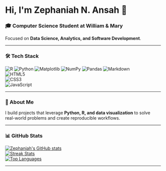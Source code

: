 # Hi, I'm Zephaniah N. Ansah 👋

### 🎓 Computer Science Student at William & Mary  
Focused on **Data Science, Analytics, and Software Development**.

---

### 🛠 Tech Stack

![R](https://img.shields.io/badge/R-%23276DC3.svg?style=flat&logo=r&logoColor=white) 
![Python](https://img.shields.io/badge/Python-3670A0?style=flat&logo=python&logoColor=ffdd54) 
![Matplotlib](https://img.shields.io/badge/Matplotlib-%23ffffff.svg?style=flat&logo=Matplotlib&logoColor=black) 
![NumPy](https://img.shields.io/badge/NumPy-%23013243.svg?style=flat&logo=numpy&logoColor=white) 
![Pandas](https://img.shields.io/badge/Pandas-%23150458.svg?style=flat&logo=pandas&logoColor=white) 
![Markdown](https://img.shields.io/badge/Markdown-%23000000.svg?style=flat&logo=markdown&logoColor=white)  
![HTML5](https://img.shields.io/badge/HTML5-%23E34F26.svg?style=flat&logo=html5&logoColor=white)  
![CSS3](https://img.shields.io/badge/CSS3-%231572B6.svg?style=flat&logo=css3&logoColor=white)  
![JavaScript](https://img.shields.io/badge/JavaScript-%23323330.svg?style=flat&logo=javascript&logoColor=%23F7DF1E)

---

### 💼 About Me

I build projects that leverage **Python, R, and data visualization** to solve real-world problems and create reproducible workflows.

---

### 📊 GitHub Stats

[![Zephaniah's GitHub stats](https://github-readme-stats.vercel.app/api?username=zansah&theme=dark&show_icons=true&count_private=false)](https://github.com/zansah)  
[![Streak Stats](https://nirzak-streak-stats.vercel.app/?user=zansah&theme=dark)](https://github.com/zansah)  
[![Top Languages](https://github-readme-stats.vercel.app/api/top-langs/?username=zansah&theme=dark&layout=compact)](https://github.com/zansah)

---


